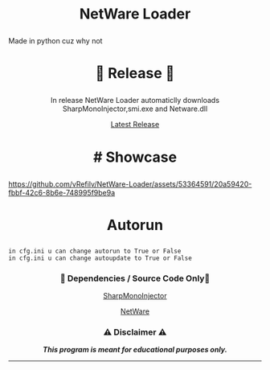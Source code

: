 # <p align= "center"> NetWare Loader </p>
Made in python cuz why not

# <p align="center">💾 Release 💾</p>
<p align= "center"> In release NetWare Loader automaticlly downloads SharpMonoInjector,smi.exe and Netware.dll </p>
<p align="center"><a href="https://github.com/vRefilv/NetWare-Loader/releases/latest">Latest Release</a></p>


# <p align= "center"> # Showcase </p>
https://github.com/vRefilv/NetWare-Loader/assets/53364591/20a59420-fbbf-42c6-8b6e-748995f9be9a


# <p align= "center"> Autorun </p>
```
in cfg.ini u can change autorun to True or False
in cfg.ini u can change autoupdate to True or False
```


### <p align="center">💾 Dependencies / Source Code Only💾</p>
<p align="center"><a href="https://github.com/warbler/SharpMonoInjector">SharpMonoInjector</a></p>
<p align="center"><a href="https://github.com/waxnet/NetWare/">NetWare</a></p>

### <p align="center">⚠️ Disclaimer ⚠️</p>

<p align="center"><i><b>This program is meant for educational purposes only.</b></i></p>

-----
